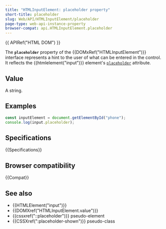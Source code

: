 ```yaml
---
title: "HTMLInputElement: placeholder property"
short-title: placeholder
slug: Web/API/HTMLInputElement/placeholder
page-type: web-api-instance-property
browser-compat: api.HTMLInputElement.placeholder
---
```


{{ APIRef("HTML DOM") }}

The **`placeholder`** property of the {{DOMxRef("HTMLInputElement")}} interface represents a hint to the user of what can be entered in the control. It reflects the {{htmlelement("input")}} element's [`placeholder`](/en-US/docs/Web/HTML/Reference/Element/input#placeholder) attribute.

## Value

A string.

## Examples

```js
const inputElement = document.getElementById("phone");
console.log(input.placeholder);
```

## Specifications

{{Specifications}}

## Browser compatibility

{{Compat}}

## See also

- {{HTMLElement("input")}}
- {{DOMXref("HTMLInputElement.value")}}
- {{cssxref("::placeholder")}} pseudo-element
- {{CSSXref(":placeholder-shown")}} pseudo-class
